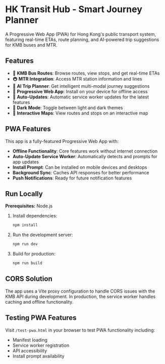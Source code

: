 # HK Transit Hub - Smart Journey Planner

A Progressive Web App (PWA) for Hong Kong's public transport system, featuring real-time ETAs, route planning, and AI-powered trip suggestions for KMB buses and MTR.

## Features

- 🚌 **KMB Bus Routes**: Browse routes, view stops, and get real-time ETAs
- 🚇 **MTR Integration**: Access MTR station information and lines
- 🤖 **AI Trip Planner**: Get intelligent multi-modal journey suggestions
- 📱 **Progressive Web App**: Install on your device for offline access
- 🔄 **Auto-Updates**: Automatic service worker updates for the latest features
- 🌙 **Dark Mode**: Toggle between light and dark themes
- 📍 **Interactive Maps**: View routes and stops on an interactive map

## PWA Features

This app is a fully-featured Progressive Web App with:

- **Offline Functionality**: Core features work without internet connection
- **Auto-Update Service Worker**: Automatically detects and prompts for app updates
- **Install Prompt**: Can be installed on mobile devices and desktops
- **Background Sync**: Caches API responses for better performance
- **Push Notifications**: Ready for future notification features

## Run Locally

**Prerequisites:** Node.js

1. Install dependencies:
   ```bash
   npm install
   ```


2. Run the development server:
   ```bash
   npm run dev
   ```

3. Build for production:
   ```bash
   npm run build
   ```

## CORS Solution

The app uses a Vite proxy configuration to handle CORS issues with the KMB API during development. In production, the service worker handles caching and offline functionality.

## Testing PWA Features

Visit `/test-pwa.html` in your browser to test PWA functionality including:
- Manifest loading
- Service worker registration
- API accessibility
- Install prompt availability
